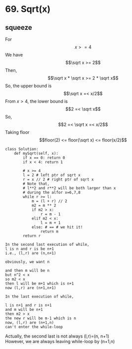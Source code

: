 # 69. Sqrt(x)
## squeeze
For$$x >= 4$$
We have
$$\sqrt x >= 2$$
Then,
$$\sqrt x * \sqrt x >= 2 * \sqrt x$$
So, the upper bound is
$$\sqrt x =< x/2$$
From $x > 4$, the lower bound is
$$2 =< \sqrt x$$
So,
$$2 =< \sqrt x =< x/2$$
Taking floor
$$floor(2) <= floor(\sqrt x) <= floor(x/2)$$

```python=
class Solution:
    def mySqrt(self, x):
        if x == 0: return 0
        if x < 4: return 1
        
        # x >= 4
        l = 2 # left ptr of sqrt x
        r = x // 2 # right ptr of sqrt x
        # Note that, 
        # l**2 and r**2 will be both larger than x 
        # during the alfor x=6,7,8
        while r >= l:
            m = (l + r) // 2 
            m2 = m ** 2
            if m2 > x:
                r = m - 1
            elif m2 < x:
                l = m + 1
            else: # == # we hit it!
                return m
        return r
```

```
In the second last execution of while,   
l is n and r is be n+1  
i.e., (l,r) are (n,n+1)  

obviously, we want n  

and then m will be n  
but n^2 < x  
so m2 < x  
then l will be m+1 which is n+1  
now (l,r) are (n+1,n+1)  

In the last execution of while,  

l is n+1 and r is n+1  
and m will be n+1  
then m2 > x  
the new r will be m-1 which is n  
now, (l,r) are (n+1,n)   
can't enter the while-loop  
```
Actually, the second last is not always (l,r)=(n, n+1)  
However, we are always leaving while-loop by (n+1,n)